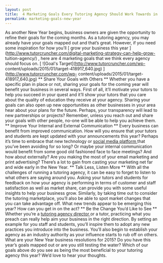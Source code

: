 ```yaml
---
layout: post
title:  4 Marketing Goals Every Tutoring Agency Should Work Towards in the New Year
permalink: marketing-goals-new-year
---
```

As another New Year begins, business owners are given the opportunity to
refine their goals for the coming months. As a tutoring agency, you may
already have your goals mapped out and that’s great. However, if you need some
inspiration for how you’ll [ grow your business this year
](http://www.tutorcruncher.com/digital-marketing-strategy-can-help-grow-
tuition-agency/) , here are 4 marketing goals that we think every agency
should focus on. [ ![Goal's Target](http://www.tutorcruncher.com/wp-
content/uploads/2015/01/target-418917_640.jpg)
](http://www.tutorcruncher.com/wp-
content/uploads/2015/01/target-418917_640.jpg) ** Share Your Goals with Others
** Whether you have a specific plan in place or not, sharing your goals for
the coming year will benefit your business in several ways. First of all,
it’ll motivate your tutors to help you succeed in your quest and it’ll show
your tutors that you care about the quality of education they receive at your
agency. Sharing your goals can also open up new opportunities as other
businesses in your area hear about your plans for the future. Perhaps, your
transparency will lead to new partnerships or projects? Remember, unless you
reach out and share your goals with other people, no-one will be able to help
you achieve them. ** Improve Your Internal and External Communication ** Every
business can benefit from improved communication. How will you ensure that
your tutors and students are kept updated with your announcements this year?
Perhaps it’s time to embrace that new technology or [ social media platform
](http://www.tutorcruncher.com/make-the-most-social-media/) that you’ve been
avoiding for so long? Or maybe your internal communication would benefit from
some good old fashioned face to face meetings? And how about externally? Are
you making the most of your email marketing and print advertising? There’s a
lot to gain from casting your marketing net far and wide early in the New
Year. ** Talk Less, Listen More ** With all the challenges of running a
tutoring agency, it can be easy to forget to listen to what others are saying
around you. Asking your tutors and students for feedback on how your agency is
performing in terms of customer and staff satisfaction as well as market
share, can provide you with some useful insights to help your business grow.
Similarly, by taking time out to consider the tutoring marketplace, you’ll
also be able to spot market changes that you can take advantage off. What new
trends appear to be emerging this year? How can you get in on the act? ** Be
the Change You’d Like to See ** Whether you’re a [ tutoring agency director
](http://www.tutorcruncher.com/productive-tutoring-agency/) or a tutor,
practicing what you preach can really help aim your business in the right
direction. By setting an example for you staff and students, you’ll inspire
them to adopt any new practices you introduce into the business. You’ll also
begin to establish your agency as an industry authority as your influence
starts to rub off on others. What are your New Year business resolutions for
2015? Do you have this year’s goals mapped out or are you still testing the
water? Which of our goals above do you see as being the most beneficial to
your tutoring agency this year? We’d love to hear your thoughts.
